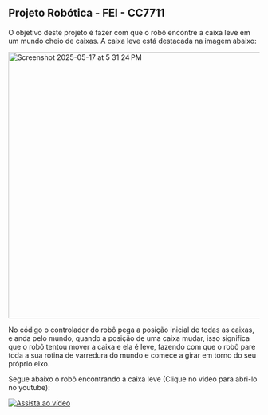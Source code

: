 ## Projeto Robótica - FEI - CC7711

O objetivo deste projeto é fazer com que o robô encontre a caixa leve em um mundo cheio de caixas. A caixa leve está destacada na imagem abaixo:

<img width="534" alt="Screenshot 2025-05-17 at 5 31 24 PM" src="https://github.com/user-attachments/assets/44fda541-2a3d-4474-8d3d-9c3894bd3384" />

No código o controlador do robô pega a posição inicial de todas as caixas, e anda pelo mundo, quando a posição de uma caixa mudar, isso significa que o robô tentou mover a caixa e ela é leve, fazendo com que o robô pare toda a sua rotina de varredura do mundo e comece a girar em torno do seu próprio eixo.

Segue abaixo o robô encontrando a caixa leve (Clique no video para abri-lo no youtube):

[![Assista ao vídeo](https://img.youtube.com/vi/bA03d2Ea98M/hqdefault.jpg)](https://www.youtube.com/watch?v=bA03d2Ea98M)

